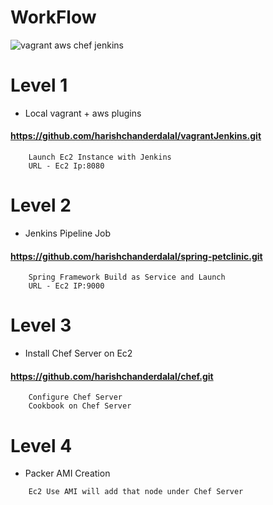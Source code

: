 # WorkFlow
![vagrant aws chef jenkins](https://user-images.githubusercontent.com/22466745/29718668-2b304188-89d1-11e7-870e-dec94211b5f8.png)

# Level 1
- Local vagrant + aws plugins
#### https://github.com/harishchanderdalal/vagrantJenkins.git
```
    Launch Ec2 Instance with Jenkins
    URL - Ec2 Ip:8080
```
# Level 2
- Jenkins Pipeline Job
#### https://github.com/harishchanderdalal/spring-petclinic.git
```
    Spring Framework Build as Service and Launch
    URL - Ec2 IP:9000
```
# Level 3
- Install Chef Server on Ec2
#### https://github.com/harishchanderdalal/chef.git
```
    Configure Chef Server 
    Cookbook on Chef Server
```
# Level 4
- Packer AMI Creation
```
    Ec2 Use AMI will add that node under Chef Server
```
